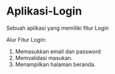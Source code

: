 # Aplikasi-Login
Sebuah aplikasi yang memiliki fitur Login

Alur Fitur Login:
1. Memasukkan email dan password
2. Memvalidasi masukan.
3. Menampilkan halaman beranda.
